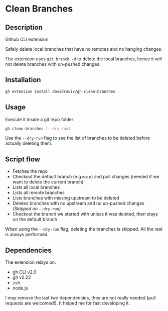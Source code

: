 # Clean Branches
## Description
Github CLI extension

Safely delete local branches that have no remotes and no hanging changes.

The extension uses `git branch -d` to delete the local branches, hence it will not delete branches with un-pushed changes.

## Installation
```bash
gh extension install davidraviv/gh-clean-branches
```

## Usage
Execute it inside a git repo folder:
```bash
gh clean-branches [--dry-run]
```
Use the `--dry-run` flag to see the list of branches to be deleted before actually deleting them.

## Script flow
- Fetches the repo
- Checkout the default branch (e.g `main`) and pull changes (needed if we want to delete the current branch)
- Lists all local branches
- Lists all remote branches
- Lists branches with missing upstream to be deleted
- Deletes branches with no upstream and no un-pushed changes _(Skipped on `--dry-run`)_
- Checkout the branch we started with unless it was deleted, then stays on the default branch

When using the `--dry-run` flag, deleting the branches is skipped. All the rest is always performed.
## Dependencies
The extension relays on:
- gh CLI v2.0
- git v2.22
- zsh
- node.js

I may remove the last two dependencies, they are not really needed (pull requests are welcomed!). It helped me for fast developing it.

